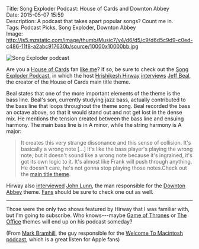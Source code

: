 Title: Song Exploder Podcast: House of Cards and Downton Abbey  
Date: 2015-05-07 15:59  
Description: A podcast that takes apart popular songs? Count me in.  
Tags: Podcast Picks, Song Exploder, Downton Abbey  
Image: http://is5.mzstatic.com/image/thumb/Music7/v4/d6/d5/c9/d6d5c9d9-c0ed-c486-11f8-a2abc917630b/source/10000x10000bb.jpg  

![Song Exploder podcast][1]

Are you a [House of Cards][2] fan [like me][3]? If so, be sure to check out the [Song Exploder Podcast][4], in which the host [Hrishikesh Hirway][5] [interviews][6] [Jeff Beal][7], the creator of the House of Cards main title theme.

Beal states that one of the more important elements of the theme is the bass line. Beal's son, currently studying jazz bass, actually contributed to the bass line that loops throughout the theme song. Beal recorded the bass an octave above, so that it would stand out and not get lost in the dense mix. He mentions the tension created between the bass line and ensuing harmony. The main bass line is in A minor, while the string harmony is A major:

> It creates this very strange dissonance and this sense of collision. It's basically a wrong note [...] It's like the bass player's playing the wrong note, but it doesn't sound like a wrong note because it's ingrained, it's got its own logic to it. It's almost like Frank will push through anything. He doesn't care, he's not gonna stop playing those notes.Check out the [main title theme][8].

Hirway also [interviewed][9] [John Lunn][10], the man responsible for the [Downton Abbey][11] theme. [Fans][12] should be sure to check one out as well. 

***

Those were the only two shows featured by Hirway that I was familiar with, but I'm going to subscribe. Who knows---maybe [Game of Thrones][13] or [The Office][14] themes will end up on his podcast someday? 

(From [Mark Bramhill][15], the guy responsible for the [Welcome To Macintosh][16] [podcast][17], which is a great listen for Apple fans)

[1]: http://is5.mzstatic.com/image/thumb/Music7/v4/d6/d5/c9/d6d5c9d9-c0ed-c486-11f8-a2abc917630b/source/10000x10000bb.jpg "Song Exploder podcast"
[2]: https://en.wikipedia.org/wiki/House_of_Cards_(U.S._TV_series) "Wikipedia: 'House of Cards'"
[3]: /2015/1/11/watch-the-house-of-cards-season-3-trailer "My post on 'House of Cards' Season 3"
[4]: http://songexploder.net "Song Exploder podcast"
[5]: https://twitter.com/HrishiHirway "Hrishikesh Hirway on Twitter"
[6]: https://overcast.fm/+BbKNFZFfE "Song Exploder: Jeff Beal - House of Cards (Main Title Theme)"
[7]: http://www.jeffbeal.com/ "Composer of 'House of Cards' theme"
[8]: https://itunes.apple.com/us/album/house-cards-music-from-netflix/id614723420?at=1l3vx9s "House of Cards album on the iTunes Store"
[9]: https://overcast.fm/+BbKMSvfKM "Song Exploder podcast: 'John Lunn - Downton Abbey'"
[10]: https://en.wikipedia.org/wiki/John_Lunn "Composer of the 'Downton Abbey' theme, John Lunn"
[11]: https://en.wikipedia.org/wiki/Downton_Abbey "Wikipedia: 'Downton Abbey'"
[12]: /2015/3/23/downton-abbey-ending-after-season-6 "My post on Downton Abbey ending after this next season"
[13]: https://en.wikipedia.org/wiki/Game_of_thrones "Wikipedia: 'Game of Thrones'"
[14]: /2015/5/5/the-office "My post about 'The Office'"
[15]: https://twitter.com/SongExploder/status/596405937847439360 "Song Exploder Twitter account linking to an iTunes playlist of all the featured songs"
[16]: http://www.macintosh.fm "'Welcome to Macintosh' podcast"
[17]: https://overcast.fm/itunes970061020/welcome-to-macintosh "Welcome to Macintosh on Overcast"